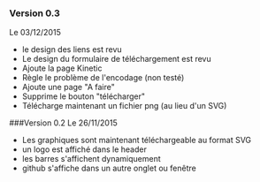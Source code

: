 ### Version 0.3
Le 03/12/2015

- le design des liens est revu
- Le design du formulaire de téléchargement est revu
- Ajoute la page Kinetic
- Règle le problème de l'encodage (non testé) 
- Ajoute une page "A faire"
- Supprime le bouton "télécharger"
- Télécharge maintenant un fichier png (au lieu d'un SVG)

###Version 0.2
Le 26/11/2015

- Les graphiques sont maintenant téléchargeable au format SVG
- un logo est affiché dans le header
- les barres s'affichent dynamiquement
- github s'affiche dans un autre onglet ou fenêtre


 
